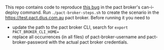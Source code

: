 This repo contains code to reproduce [this bug](https://github.com/pact-foundation/pact_broker-client/issues/33) in the pact broker's can-i-deploy command.
Run `./pact-broker-steps.sh` to create the scenario in the https://test.pact.dius.com.au pact broker. 
Before running it you need to
- update the path to the pact broker CLI, search for `export PACT_BROKER_CLI_HOME=`
- replace all occurrences (in all files) of pact-broker-username and pact-broker-password with the actual pact broker credentials.  
